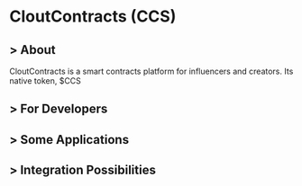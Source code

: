 # CloutContracts (CCS)

## > About
CloutContracts is a smart contracts platform for influencers and creators. Its native token, $CCS 

## > For Developers

## > Some Applications

## > Integration Possibilities
